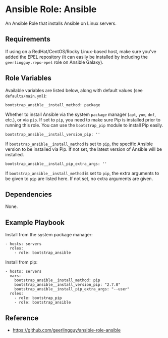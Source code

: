 # Ansible Role: Ansible

An Ansible Role that installs Ansible on Linux servers.

## Requirements

If using on a RedHat/CentOS/Rocky Linux-based host, make sure you've added the EPEL repository (it can easily be installed by including the `geerlingguy.repo-epel` role on Ansible Galaxy).

## Role Variables

Available variables are listed below, along with default values (see `defaults/main.yml`):

    bootstrap_ansible__install_method: package

Whether to install Ansible via the system `package` manager (`apt`, `yum`, `dnf`, etc.), or via `pip`. If set to `pip`, you need to make sure Pip is installed prior to running this role. You can use the `bootstrap_pip` module to install Pip easily.

    bootstrap_ansible__install_version_pip: ''

If `bootstrap_ansible__install_method` is set to `pip`, the specific Ansible version to be installed via Pip. If not set, the latest version of Ansible will be installed.

    bootstrap_ansible__install_pip_extra_args: ''

If `bootstrap_ansible__install_method` is set to `pip`, the extra arguments to be given to `pip` are listed here. If not set, no extra arguments are given.

## Dependencies

None.

## Example Playbook

Install from the system package manager:

    - hosts: servers
      roles:
        - role: bootstrap_ansible

Install from pip:

    - hosts: servers
      vars:
        bootstrap_ansible__install_method: pip
        bootstrap_ansible__install_version_pip: "2.7.0"
        bootstrap_ansible__install_pip_extra_args: "--user"
      roles:
        - role: bootstrap_pip
        - role: bootstrap_ansible

## Reference

- https://github.com/geerlingguy/ansible-role-ansible
